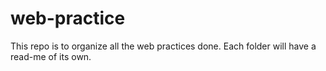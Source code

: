 # web-practice

This repo is to organize all the web practices done.
Each folder will have a read-me of its own.
